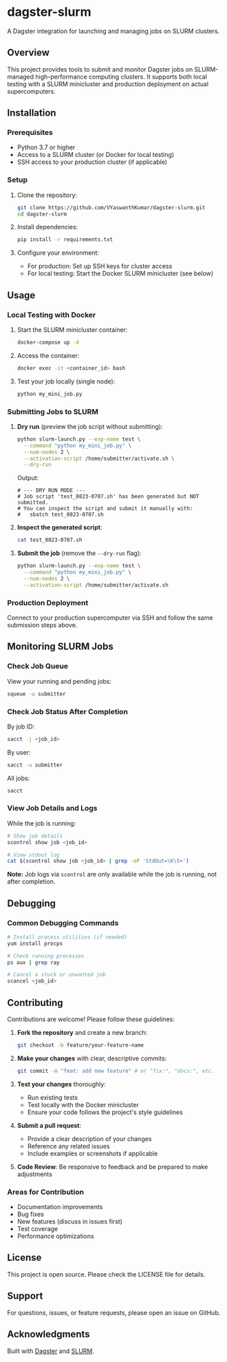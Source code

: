 # dagster-slurm

A Dagster integration for launching and managing jobs on SLURM clusters.

## Overview

This project provides tools to submit and monitor Dagster jobs on SLURM-managed high-performance computing clusters. It supports both local testing with a SLURM minicluster and production deployment on actual supercomputers.

## Installation

### Prerequisites

- Python 3.7 or higher
- Access to a SLURM cluster (or Docker for local testing)
- SSH access to your production cluster (if applicable)

### Setup

1. Clone the repository:
   ```bash
   git clone https://github.com/VYaswanthKumar/dagster-slurm.git
   cd dagster-slurm
   ```

2. Install dependencies:
   ```bash
   pip install -r requirements.txt
   ```

3. Configure your environment:
   - For production: Set up SSH keys for cluster access
   - For local testing: Start the Docker SLURM minicluster (see below)

## Usage

### Local Testing with Docker

1. Start the SLURM minicluster container:
   ```bash
   docker-compose up -d
   ```

2. Access the container:
   ```bash
   docker exec -it <container_id> bash
   ```

3. Test your job locally (single node):
   ```bash
   python my_mini_job.py
   ```

### Submitting Jobs to SLURM

1. **Dry run** (preview the job script without submitting):
   ```bash
   python slurm-launch.py --exp-name test \
     --command "python my_mini_job.py" \
     --num-nodes 2 \
     --activation-script /home/submitter/activate.sh \
     --dry-run
   ```

   Output:
   ```
   # --- DRY RUN MODE ---
   # Job script 'test_0823-0707.sh' has been generated but NOT submitted.
   # You can inspect the script and submit it manually with:
   #   sbatch test_0823-0707.sh
   ```

2. **Inspect the generated script**:
   ```bash
   cat test_0823-0707.sh
   ```

3. **Submit the job** (remove the `--dry-run` flag):
   ```bash
   python slurm-launch.py --exp-name test \
     --command "python my_mini_job.py" \
     --num-nodes 2 \
     --activation-script /home/submitter/activate.sh
   ```

### Production Deployment

Connect to your production supercomputer via SSH and follow the same submission steps above.

## Monitoring SLURM Jobs

### Check Job Queue

View your running and pending jobs:
```bash
squeue -u submitter
```

### Check Job Status After Completion

By job ID:
```bash
sacct -j <job_id>
```

By user:
```bash
sacct -u submitter
```

All jobs:
```bash
sacct
```

### View Job Details and Logs

While the job is running:
```bash
# Show job details
scontrol show job <job_id>

# View stdout log
cat $(scontrol show job <job_id> | grep -oP 'StdOut=\K\S+')
```

**Note:** Job logs via `scontrol` are only available while the job is running, not after completion.

## Debugging

### Common Debugging Commands

```bash
# Install process utilities (if needed)
yum install procps

# Check running processes
ps aux | grep ray

# Cancel a stuck or unwanted job
scancel <job_id>
```

## Contributing

Contributions are welcome! Please follow these guidelines:

1. **Fork the repository** and create a new branch:
   ```bash
   git checkout -b feature/your-feature-name
   ```

2. **Make your changes** with clear, descriptive commits:
   ```bash
   git commit -m "feat: add new feature" # or "fix:", "docs:", etc.
   ```

3. **Test your changes** thoroughly:
   - Run existing tests
   - Test locally with the Docker minicluster
   - Ensure your code follows the project's style guidelines

4. **Submit a pull request**:
   - Provide a clear description of your changes
   - Reference any related issues
   - Include examples or screenshots if applicable

5. **Code Review**: Be responsive to feedback and be prepared to make adjustments

### Areas for Contribution

- Documentation improvements
- Bug fixes
- New features (discuss in issues first)
- Test coverage
- Performance optimizations

## License

This project is open source. Please check the LICENSE file for details.

## Support

For questions, issues, or feature requests, please open an issue on GitHub.

## Acknowledgments

Built with [Dagster](https://dagster.io/) and [SLURM](https://slurm.schedmd.com/).
